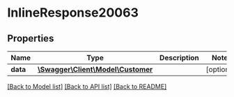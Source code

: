 # InlineResponse20063

## Properties
Name | Type | Description | Notes
------------ | ------------- | ------------- | -------------
**data** | [**\Swagger\Client\Model\Customer**](Customer.md) |  | [optional] 

[[Back to Model list]](../../README.md#documentation-for-models) [[Back to API list]](../../README.md#documentation-for-api-endpoints) [[Back to README]](../../README.md)

